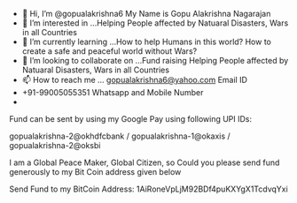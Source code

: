 - 👋 Hi, I’m @gopualakrishna6    My Name is Gopu Alakrishna Nagarajan
- 👀 I’m interested in ...Helping People affected by Natuaral Disasters, Wars in all Countries
- 🌱 I’m currently learning ...How to help Humans in this world? How to create a safe and peaceful world without Wars? 
- 💞️ I’m looking to collaborate on ...Fund raising Helping People affected by Natuaral Disasters, Wars in all Countries
- 📫 How to reach me ... gopualakrishna6@yahoo.com      Email ID
- +91-99005055351   Whatsapp and Mobile Number                 
- 
Fund can be sent by using my Google Pay using following UPI IDs:

gopualakrishna-2@okhdfcbank       /
gopualakrishna-1@okaxis           /
gopualakrishna-2@oksbi


I am a Global Peace Maker, Global Citizen, so Could you please send fund generously to my Bit Coin address given below

Send Fund to my BitCoin Address: 1AiRoneVpLjM92BDf4puKXYgX1TcdvqYxi

<!---
gopualakrishna6/gopualakrishna6 is a ✨ special ✨ repository because its `README.md` (this file) appears on your GitHub profile.
You can click the Preview link to take a look at your changes.
--->
